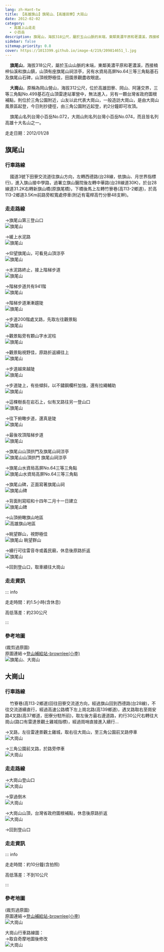 ```yaml
---
lang: zh-Hant-tw
title: 【高雄旗山】旗尾山、【高雄田寮】大崗山
date: 2012-02-02
category: 
  - 高雄上山走走
  - 小百岳
description: 旗尾山，海拔318公尺，屬於玉山山脈的末端，東鄰美濃平原和荖濃溪，西接楠梓仙溪和旗山鎮，山頂有座旗尾山祠涼亭，另有水資局高屏No.64三等三角點基石及旗尾山石碑，山頂視野極佳，田園景觀盡收眼底。大崗山，原稱為岡山營山，海拔312公尺，位於高雄田寮、岡山、阿蓮交界。
sidebar: false
sitemap.priority: 0.8
cover: https://1013399.github.io/image-4/219/209814651_l.jpg
---
```


    **旗尾山**，海拔318公尺，屬於玉山山脈的末端，東鄰美濃平原和荖濃溪，西接楠梓仙溪和旗山鎮，山頂有座旗尾山祠涼亭，另有水資局高屏No.64三等三角點基石及旗尾山石碑，山頂視野極佳，田園景觀盡收眼底。  

    **大崗山**，原稱為岡山營山，海拔312公尺，位於高雄田寮、岡山、阿蓮交界，三等三角點No.499基石在山頂雷達站軍營中，無法進入，另有一顆台灣省政府圖根補點，則位於三角公園附近，山友以此代表大崗山，一般造訪大崗山，是由大崗山風景區起登，今日則抄捷徑，由三角公園附近起登，約2分鐘即可攻頂。  

<!-- more -->

    旗尾山名列台灣小百岳No.072，大崗山則名列台灣小百岳No.074，而且皆名列高雄十大名山之一。

走走日期：2012/01/28

## 旗尾山

### 行車路線
    國道3號下田寮交流道往旗山方向，左轉西德路(台28線，依旗山、月世界指標行)，進入旗山接中學路，過署立旗山醫院後左轉中華路(台28線道30K)，於台28線道31.2K右轉新旗山橋(原旗尾橋)，下橋後馬上左轉竹寮巷(高113-2鄉道)，於高113-2鄉道3.5Km前路旁較寬處停車(附近有電桿高竹分寮48支幹)。

### 走走路線
→旗尾山第三登山口  
![旗尾山](https://1013399.github.io/image-4/219/209814530_l.jpg)

→緩上水泥路  
![旗尾山](https://1013399.github.io/image-4/219/209814537_l.jpg)

→仰望旗尾山，可看見山頂涼亭  
![旗尾山](https://1013399.github.io/image-4/219/209814545_l.jpg)

→水泥路終止，接上階梯步道  
![旗尾山](https://1013399.github.io/image-4/219/209814549_l.jpg)

→階梯步道共有941階  
![旗尾山](https://1013399.github.io/image-4/219/209814554_l.jpg)

→階梯步道漸漸趨陡  
![旗尾山](https://1013399.github.io/image-4/219/209814560_l.jpg)

→步道200階處叉路，先取左往觀景點  
![旗尾山](https://1013399.github.io/image-4/219/209814564_l.jpg)

→觀景點旁有顆山字水泥柱  
![旗尾山](https://1013399.github.io/image-4/219/209814568_l.jpg)

→觀景點視野佳，原路折返續往上  
![旗尾山](https://1013399.github.io/image-4/219/209814571_l.jpg)

→步道越來越陡  
![旗尾山](https://1013399.github.io/image-4/219/209814583_l.jpg)

→步道陡上，有些傾斜，以不鏽鋼欄杆加強，還有拉繩輔助  
![旗尾山](https://1013399.github.io/image-4/219/209814586_l.jpg)

→這棵樹長在岩石上，似有叉路往另一登山口  
![旗尾山](https://1013399.github.io/image-4/219/209814589_l.jpg)

→往下俯瞰步道，還真是陡  
![旗尾山](https://1013399.github.io/image-4/219/209814596_l.jpg)

→最後攻頂階梯步道  
![旗尾山](https://1013399.github.io/image-4/219/209814601_l.jpg)

→旗尾山山頂拱門及旗尾山祠涼亭  
![旗尾山山頂拱門 旗尾山祠涼亭](https://1013399.github.io/image-4/219/209814605_l.jpg)

→旗尾山水資局高屏No.64三等三角點  
![旗尾山水資局高屏No.64三等三角點](https://1013399.github.io/image-4/219/209814623_l.jpg)

→旗尾山碑，正面寫著旗尾山祠  
![旗尾山碑](https://1013399.github.io/image-4/219/209814626_l.jpg)

→背面則寫昭和十四年二月十一日建立  
![旗尾山碑](https://1013399.github.io/image-4/219/209814631_l.jpg)

→山頂俯瞰旗山地區  
![高雄旗山地區](https://1013399.github.io/image-4/219/209814633_l.jpg)

→眺望群山，視野極佳  
![旗尾山 眺望群山](https://1013399.github.io/image-4/219/209814651_l.jpg)

→續行可往雷音寺或義民廟，休息後原路折返  
![旗尾山](https://1013399.github.io/image-4/219/209814641_l.jpg)

→回到登山口，取車續往大崗山


### 走走資訊

::: info

走走時間：約1.5小時(含休息)

高低落差：約230公尺

:::

### 參考地圖
(裁剪過原圖)  
原圖連結→[登山補給站-brownlee(小李)](http://www.keepon.com.tw/UploadFile/FileData/158/8/%7B866694D3-4D2B-451E-9438-DF548A12B030%7D.png)  
![旗尾山、大崗山](https://1013399.github.io/image-4/219/209814743_l.jpg)

## 大崗山

### 行車路線
    竹寮巷(高113-2鄉道)回往田寮交流道方向，經過旗山回到西德路(台28線)，不往交流道續直行，經過高速公路橋下左上崗北路(高139鄉道)，遇叉路取右至崗安路4叉路(高37鄉道，田寮分駐所前)，取左後方最右邊道路，約行30公尺右轉往大崗山(路口有雷達景觀土雞城指標)，經過崗哨直接進入續行...

→叉路，左往雷達景觀土雞城，取右往大崗山，至三角公園前叉路停車  
![大崗山](https://1013399.github.io/image-4/219/209815394_l.jpg)

→三角公園前叉路，於路旁停車  
![大崗山](https://1013399.github.io/image-4/219/209815397_l.jpg)

### 走走路線
→大崗山登山口  
![大崗山](https://1013399.github.io/image-4/219/209815401_l.jpg)

→穿過倒木  
![大崗山](https://1013399.github.io/image-4/219/209815408_l.jpg)

→大崗山山頂，台灣省政府圖根補點，休息後原路折返  
![大崗山](https://1013399.github.io/image-4/219/209815412_l.jpg)

→回到登山口

### 走走資訊

::: info

走走時間：約10分鐘(含拍照)

高低落差：不到10公尺

:::

### 參考地圖
(裁剪過原圖)  
原圖連結→[登山補給站-brownlee(小李)](http://www.keepon.com.tw/UploadFile/FileData/158/8/%7B848CDA41-C8F6-4A7D-B820-A56D70CCC9AD%7D.png)  
![大崗山](https://1013399.github.io/image-4/219/209815444_l.jpg)

大崗山行車路線圖：  
→取自奇摩地圖後修改  
![大崗山](https://1013399.github.io/image-4/219/209817848_l.jpg)